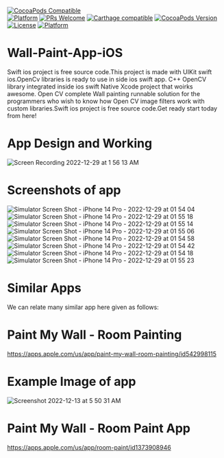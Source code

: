 [![CocoaPods Compatible](https://img.shields.io/cocoapods/v/EZSwiftExtensions.svg)](https://img.shields.io/cocoapods/v/LFAlertController.svg)  
[![Platform](https://img.shields.io/cocoapods/p/LFAlertController.svg?style=flat)](http://cocoapods.org/pods/LFAlertController)
[![PRs Welcome](https://img.shields.io/badge/PRs-welcome-brightgreen.svg?style=flat-square)](http://makeapullrequest.com)
[![Carthage compatible](https://img.shields.io/badge/Carthage-compatible-4BC51D.svg?style=flat)](https://github.com/Carthage/Carthage)
[![CocoaPods Version](https://img.shields.io/cocoapods/v/BadgeSwift.svg?style=flat)](http://cocoadocs.org/docsets/BadgeSwift)
[![License](https://img.shields.io/cocoapods/l/BadgeSwift.svg?style=flat)](/LICENSE)
[![Platform](https://img.shields.io/cocoapods/p/BadgeSwift.svg?style=flat)](http://cocoadocs.org/docsets/BadgeSwift)

# Wall-Paint-App-iOS
Swift ios project is free source code.This project is made with UIKit swift ios.OpenCv libraries is ready to use in side ios swift app. C++ OpenCV library integrated inside ios swift Native Xcode project that woirks awesome.
Open CV complete Wall painting runnable solution for the programmers who wish to know how Open CV image filters work with custom libraries.Swift ios project is free source code.Get ready start today from here!

# App Design and Working

![Screen Recording 2022-12-29 at 1 56 13 AM](https://user-images.githubusercontent.com/25474407/209871770-7208677c-610c-4fde-b727-c5753c1cc271.gif)


# Screenshots of app

![Simulator Screen Shot - iPhone 14 Pro - 2022-12-29 at 01 54 04](https://user-images.githubusercontent.com/25474407/209871806-dc69ec9b-4479-4dc2-ac2c-5da79b14d4a0.png)
![Simulator Screen Shot - iPhone 14 Pro - 2022-12-29 at 01 55 18](https://user-images.githubusercontent.com/25474407/209871811-3297d2b4-08fa-423e-87fd-5237f89dda58.png)
![Simulator Screen Shot - iPhone 14 Pro - 2022-12-29 at 01 55 14](https://user-images.githubusercontent.com/25474407/209871815-52acf3fa-4e8e-4d86-a1e6-b4db7b763bff.png)
![Simulator Screen Shot - iPhone 14 Pro - 2022-12-29 at 01 55 06](https://user-images.githubusercontent.com/25474407/209871819-1cfcdfa6-14f8-4648-b62b-ba72467d507f.png)
![Simulator Screen Shot - iPhone 14 Pro - 2022-12-29 at 01 54 58](https://user-images.githubusercontent.com/25474407/209871825-d5d9cd9b-1d28-4b22-9bb8-a671e0897060.png)
![Simulator Screen Shot - iPhone 14 Pro - 2022-12-29 at 01 54 42](https://user-images.githubusercontent.com/25474407/209871831-b67c276a-7b55-47eb-9031-7911f754fcf5.png)
![Simulator Screen Shot - iPhone 14 Pro - 2022-12-29 at 01 54 18](https://user-images.githubusercontent.com/25474407/209871845-cb995897-e9ae-429a-824d-8a9599eb1a06.png)
![Simulator Screen Shot - iPhone 14 Pro - 2022-12-29 at 01 55 23](https://user-images.githubusercontent.com/25474407/209871849-69786ca9-45a0-4342-a21e-87cb53e80410.png)


# Similar Apps
We can relate many similar app here given as follows:
# Paint My Wall - Room Painting
https://apps.apple.com/us/app/paint-my-wall-room-painting/id542998115
# Example Image of app
![Screenshot 2022-12-13 at 5 50 31 AM](https://user-images.githubusercontent.com/25474407/207199426-3b1d2088-4be0-41ce-8e21-765e5c9f1d28.png)

# Paint My Wall - Room Paint App
https://apps.apple.com/us/app/room-paint/id1373908946
